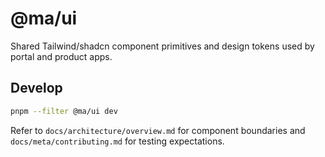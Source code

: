 # @ma/ui

Shared Tailwind/shadcn component primitives and design tokens used by portal and
product apps.

## Develop

```bash
pnpm --filter @ma/ui dev
```

Refer to `docs/architecture/overview.md` for component boundaries and
`docs/meta/contributing.md` for testing expectations.
